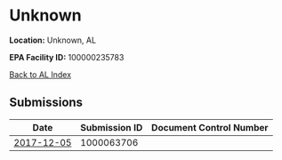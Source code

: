 # Unknown

**Location:** Unknown, AL

**EPA Facility ID:** 100000235783

[Back to AL Index](../../index.md)

## Submissions

| Date | Submission ID | Document Control Number |
|------|--------------|-------------------------|
| [2017-12-05](submissions/1000063706.md) | 1000063706 |  |
